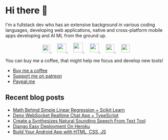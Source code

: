 ﻿# Hi there 👋

I'm a fullstack dev who has an extensive background in various coding languages, developing web applications, native and cross-platform mobile apps developing and AI ML from the ground up. 

<p align="center">
  <a href="https://dev.to/thirashapraween">
    <img src="https://svgshare.com/i/ZTW.svg" width="24px"/>
  </a>
  &emsp;
  <a href= "https://www.instagram.com/thirasha_pw">
    <img src="https://img.icons8.com/ios-glyphs/256/808080/instagram-new.svg" width="28px"/>
  </a>
  &emsp;
  <a href="https://www.buymeacoffee.com/thirashapraween">
    <img src="https://img.icons8.com/ios-glyphs/256/808080/coffee.png" width="30px"/>
  </a> 
  &emsp;
  <a href="https://thirashapw.com">
    <img src="https://img.icons8.com/material/256/808080/globe--v1.png" width="28px"/>
  </a>
  &emsp;
  <a href="https://www.linkedin.com/in/thirasha-praween/">
    <img src="https://img.icons8.com/ios-filled/256/808080/linkedin.svg" width="26px"/>
  </a>
   &emsp;
  <a href="https://www.patreon.com/thirasha">
    <img src="https://i.imgur.com/eCiOXF9.png" width="26px"/>
  </a>
</p>



You can buy me a coffee, that might help me focus and develop new tools!
- [Buy me a coffee](https://www.buymeacoffee.com/thirashapraween)
- [Support me on patreon](https://www.patreon.com/thirasha)
- [Paypal.me](https://paypal.me/thirashapw?locale.x=en_US) 

## Recent blog posts
<!-- BLOG-POST-LIST:START -->
- [Math Behind Simple Linear Regression + Scikit Learn](https://thirashapraween.medium.com/math-behind-simple-linear-regression-scikit-learn-175225cb851b?source=rss-5ca755a0973d------2)
- [Deno WebSocket Realtime Chat App + TypeScript](https://thirashapraween.medium.com/deno-websocket-realtime-chat-app-typescript-3d7f9604d09d?source=rss-5ca755a0973d------2)
- [Create a Synthesizes Natural Sounding Speech From Text Tool](https://thirashapraween.medium.com/create-a-synthesizes-natural-sounding-speech-from-text-tool-43b61db39312?source=rss-5ca755a0973d------2)
- [Django Easy Deployment On Heroku](https://thirashapraween.medium.com/django-easy-deployment-on-heroku-7b7ff2d29de8?source=rss-5ca755a0973d------2)
- [Build Your Android App with HTML, CSS, JS](https://thirashapraween.medium.com/build-your-android-app-with-html-css-js-98b4f7f3a8ad?source=rss-5ca755a0973d------2)
<!-- BLOG-POST-LIST:END -->

